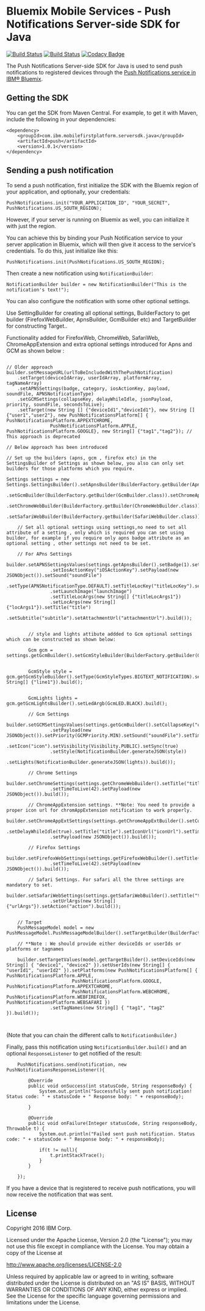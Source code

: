 # Bluemix Mobile Services - Push Notifications Server-side SDK for Java
[![Build Status](https://travis-ci.org/ibm-bluemix-mobile-services/bms-pushnotifications-serversdk-java.svg?branch=master)](https://travis-ci.org/ibm-bluemix-mobile-services/bms-pushnotifications-serversdk-java)
[![Build Status](https://travis-ci.org/ibm-bluemix-mobile-services/bms-pushnotifications-serversdk-java.svg?branch=development)](https://travis-ci.org/ibm-bluemix-mobile-services/bms-pushnotifications-serversdk-java)
[![Codacy Badge](https://api.codacy.com/project/badge/Grade/fe43788a157c4c4b971a8918d29c4469)](https://www.codacy.com/app/ibm-bluemix-mobile-services/bms-pushnotifications-serversdk-java?utm_source=github.com&amp;utm_medium=referral&amp;utm_content=ibm-bluemix-mobile-services/bms-pushnotifications-serversdk-java&amp;utm_campaign=Badge_Grade)

The Push Notifications Server-side SDK for Java is used to send push notifications to registered devices through the [Push Notifications service in IBM® Bluemix](https://console.ng.bluemix.net/docs/services/mobilepush/index.html).

## Getting the SDK

You can get the SDK from Maven Central. For example, to get it with Maven, include the following in your dependencies:

```
<dependency>
	<groupId>com.ibm.mobilefirstplatform.serversdk.java</groupId>
	<artifactId>push</artifactId>
	<version>1.0.1</version>
</dependency>
```

## Sending a push notification

To send a push notification, first initialize the SDK with the Bluemix region of your application, and optionally, your credentials:

```
PushNotifications.init("YOUR_APPLICATION_ID", "YOUR_SECRET", PushNotifications.US_SOUTH_REGION);
```

However, if your server is running on Bluemix as well, you can initialize it with just the region. 

You can achieve this by binding your Push Notification service to your server application in Bluemix, which will then give it access to the service's credentials. To do this, just initialize like this:

```
PushNotifications.init(PushNotifications.US_SOUTH_REGION);
```

Then create a new notification using `NotificationBuilder`:

```
NotificationBuilder builder = new NotificationBuilder("This is the notification's text!");
```
You can also configure the notification with some other optional settings.

Use SettingBuilder for creating all optional settings, BuilderFactory to get builder (FirefoxWebBuilder, ApnsBuilder, GcmBuilder etc) and TargetBuilder for constructing Target..

Functionality added for FirefoxWeb, ChromeWeb, SafariWeb, ChromeAppExtension and extra optional settings introduced for Apns and GCM as shown below :

```

// Older approach
builder.setMessageURL(urlToBeIncludedWithThePushNotification)
	.setTarget(deviceIdArray, userIdArray, platformArray, tagNameArray)
	.setAPNSSettings(badge, category, iosActionKey, payload, soundFile, APNSNotificationType)
	.setGCMSettings(collapseKey, delayWhileIdle, jsonPayload, priority, soundFile, secondsToLive);
	.setTarget(new String [] {"deviceId1","deviceId1"}, new String [] {"user1","user2"}, new PushNotificationsPlatform[] { PushNotificationsPlatform.APPEXTCHROME,
				PushNotificationsPlatform.APPLE, PushNotificationsPlatform.GOOGLE}, new String[] {"tag1","tag2"}); // This approach is deprecated

// Below approach has been introduced

// Set up the builders (apns, gcm , firefox etc) in the SettingsBuilder of Settings as shown below, you also can only set builders for those platforms which you require. 

Settings settings = new Settings.SettingsBuilder().setApnsBuilder(BuilderFactory.getBuilder(ApnsBuilder.class))
				.setGcmBuilder(BuilderFactory.getBuilder(GcmBuilder.class)).setChromeAppExtBuilder(BuilderFactory.getBuilder(ChromeAppExtBuilder.class))
				.setChromeWebBuilder(BuilderFactory.getBuilder(ChromeWebBuilder.class)).setFirefoxWebBuilder(BuilderFactory.getBuilder(FirefoxWebBuilder.class))
				.setSafariWebBuilder(BuilderFactory.getBuilder(SafariWebBuilder.class)).build();

	// Set all optional settings using settings,no need to set all attribute of a setting , only which is required you can set using builder, for example if you require only apns badge attribute as an optional setting , other settings not need to be set.
	
	// For APns Settings
	builder.setAPNSSettingsValues(settings.getApnsBuilder().setBadge(1).setInteractiveCategory("interactiveCategory")
				.setIosActionKey("iOSActionKey").setPayload(new JSONObject()).setSound("soundFile")
				.setType(APNSNotificationType.DEFAULT).setTitleLocKey("titleLocKey").setLocKey("locKey")
				.setLaunchImage("launchImage")
				.setTitleLocArgs(new String[] {"titleLocArgs1"})
				.setLocArgs(new String[] {"locArgs1"}).setTitle("title")
				.setSubtitle("subtitle").setAttachmentUrl("attachmentUrl").build());


		// style and lights attibute addded to Gcm optional settings which can be constructed as shown below:
				
		Gcm gcm = settings.getGcmBuilder().setGcmStyleBuilder(BuilderFactory.getBuilder(GcmStyleBuilder.class)).setGcmLightsBuilder(BuilderFactory.getBuilder(GcmLightsBuilder.class)).build();
		
		
		GcmStyle style = gcm.getGcmStyleBuilder().setType(GcmStyleTypes.BIGTEXT_NOTIFICATION).setText("text").setTitle("title").setUrl("url").setLines(new String[] {"line1"}).build();		
				
		
		GcmLights lights = gcm.getGcmLightsBuilder().setLedArgb(GcmLED.BLACK).build();
		
		// Gcm Settings	
		builder.setGCMSettingsValues(settings.getGcmBuilder().setCollapseKey("collapseKey").setDelayWhileIdle(true)
				.setPayload(new JSONObject()).setPriority(GCMPriority.MIN).setSound("soundFile").setTimeToLive(42)
				.setIcon("icon").setVisibility(Visibility.PUBLIC).setSync(true)
				.setStyle(NotificationBuilder.generateJSON(style))
				.setLights(NotificationBuilder.generateJSON(lights)).build());

		// Chrome Settings		
		builder.setChromeSettings(settings.getChromeWebBuilder().setTitle("title").setIconUrl("iconUrl")
				.setTimeToLive(42).setPayload(new JSONObject()).build());

		// ChromeAppExtension settings. **Note: You need to provide a proper icon url for chromAppExtension notification to work properly.		
		builder.setChromeAppExtSettings(settings.getChromeAppExtBuilder().setCollapseKey("collapseKey")
				.setDelayWhileIdle(true).setTitle("title").setIconUrl("iconUrl").setTimeToLive(42)
				.setPayload(new JSONObject()).build());

		// Firefox Settings		
		builder.setFirefoxWebSettings(settings.getFirefoxWebBuilder().setTitle("title").setIconUrl("iconUrl")
				.setTimeToLive(42).setPayload(new JSONObject()).build());

		// Safari Settings. For safari all the three settings are mandatory to set.		
		builder.setSafariWebSettings(settings.getSafariWebBuilder().setTitle("title")
				.setUrlArgs(new String[] {"urlArgs"}).setAction("action").build());			


	// Target
	PushMessageModel model = new PushMessageModel.PushMessageModelBuilder().setTargetBuilder(BuilderFactory.getBuilder(TargetBuilder.class)).build();
		
	// **Note : We should provide either deviceIds or userIds or platforms or tagnames
		
	builder.setTargetValues(model.getTargetBuilder().setDeviceIds(new String[] { "device1", "device2" }).setUserIds(new String[] { "userId1", "userId2" }).setPlatforms(new PushNotificationsPlatform[] { PushNotificationsPlatform.APPLE,
						PushNotificationsPlatform.GOOGLE, PushNotificationsPlatform.APPEXTCHROME,
						PushNotificationsPlatform.WEBCHROME, PushNotificationsPlatform.WEBFIREFOX, PushNotificationsPlatform.WEBSAFARI })
				.setTagNames(new String[] { "tag1", "tag2" }).build());

	
```
(Note that you can chain the different calls to `NotificationBuilder`.)

Finally, pass this notification using `NotificationBuilder.build()` and an optional `ResponseListener` to get notified of the result:

```
	PushNotifications.send(notification, new PushNotificationsResponseListener(){

		@Override
		public void onSuccess(int statusCode, String responseBody) {
			System.out.println("Successfully sent push notification! Status code: " + statusCode + " Response body: " + responseBody);
			
		}

		@Override
		public void onFailure(Integer statusCode, String responseBody, Throwable t) {
			System.out.println("Failed sent push notification. Status code: " + statusCode + " Response body: " + responseBody);
				
			if(t != null){
				t.printStackTrace();
			}
		}
			
	});
```

If you have a device that is registered to receive push notifications, you will now receive the notification that was sent.

## License

Copyright 2016 IBM Corp.

Licensed under the Apache License, Version 2.0 (the "License"); you may not use this file except in compliance with the License. You may obtain a copy of the License at

http://www.apache.org/licenses/LICENSE-2.0

Unless required by applicable law or agreed to in writing, software distributed under the License is distributed on an "AS IS" BASIS, WITHOUT WARRANTIES OR CONDITIONS OF ANY KIND, either express or implied. See the License for the specific language governing permissions and limitations under the License.
